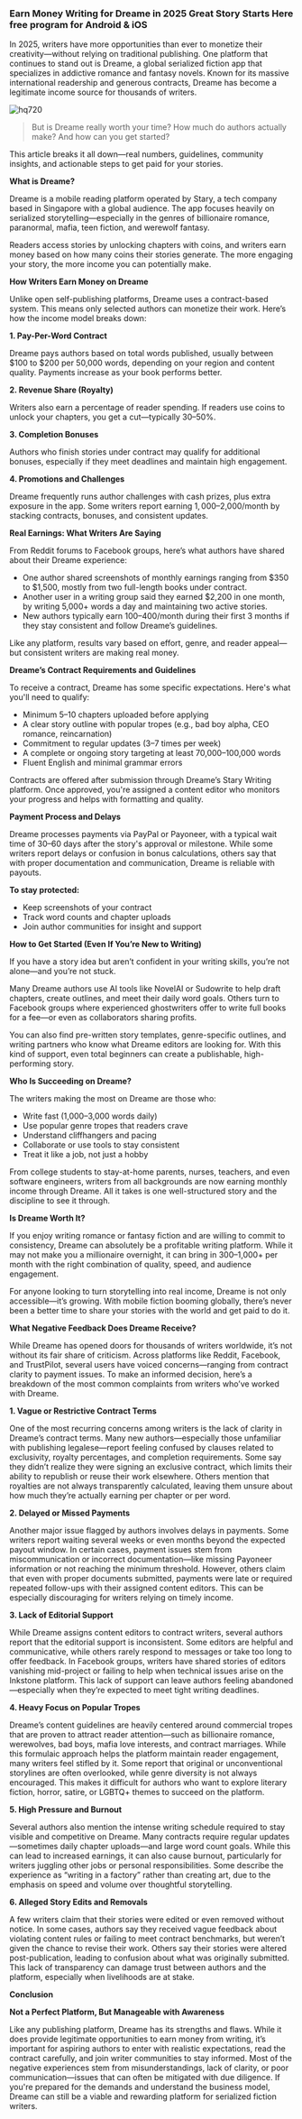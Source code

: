 ### Earn Money Writing for Dreame in 2025 Great Story Starts Here free program for Android & ‎iOS

In 2025, writers have more opportunities than ever to monetize their creativity—without relying on traditional publishing. One platform that continues to stand out is Dreame, a global serialized fiction app that specializes in addictive romance and fantasy novels. Known for its massive international readership and generous contracts, Dreame has become a legitimate income source for thousands of writers.

![hq720](https://github.com/user-attachments/assets/780b8cd3-10a1-489e-9a10-bac2d4341188)


> But is Dreame really worth your time? How much do authors actually make? And how can you get started?

This article breaks it all down—real numbers, guidelines, community insights, and actionable steps to get paid for your stories.

**What is Dreame?**

Dreame is a mobile reading platform operated by Stary, a tech company based in Singapore with a global audience. The app focuses heavily on serialized storytelling—especially in the genres of billionaire romance, paranormal, mafia, teen fiction, and werewolf fantasy.

Readers access stories by unlocking chapters with coins, and writers earn money based on how many coins their stories generate. The more engaging your story, the more income you can potentially make.

**How Writers Earn Money on Dreame**

Unlike open self-publishing platforms, Dreame uses a contract-based system. This means only selected authors can monetize their work. Here’s how the income model breaks down:

**1. Pay-Per-Word Contract**

Dreame pays authors based on total words published, usually between $100 to $200 per 50,000 words, depending on your region and content quality. Payments increase as your book performs better.

**2. Revenue Share (Royalty)**

Writers also earn a percentage of reader spending. If readers use coins to unlock your chapters, you get a cut—typically 30–50%.

**3. Completion Bonuses**

Authors who finish stories under contract may qualify for additional bonuses, especially if they meet deadlines and maintain high engagement.

**4. Promotions and Challenges**

Dreame frequently runs author challenges with cash prizes, plus extra exposure in the app. Some writers report earning $1,000–$2,000/month by stacking contracts, bonuses, and consistent updates.

**Real Earnings: What Writers Are Saying**

From Reddit forums to Facebook groups, here’s what authors have shared about their Dreame experience:

- One author shared screenshots of monthly earnings ranging from $350 to $1,500, mostly from two full-length books under contract.
- Another user in a writing group said they earned $2,200 in one month, by writing 5,000+ words a day and maintaining two active stories.
- New authors typically earn $100–$400/month during their first 3 months if they stay consistent and follow Dreame’s guidelines.

Like any platform, results vary based on effort, genre, and reader appeal—but consistent writers are making real money.

**Dreame’s Contract Requirements and Guidelines**

To receive a contract, Dreame has some specific expectations. Here's what you'll need to qualify:

- Minimum 5–10 chapters uploaded before applying
- A clear story outline with popular tropes (e.g., bad boy alpha, CEO romance, reincarnation)
- Commitment to regular updates (3–7 times per week)
- A complete or ongoing story targeting at least 70,000–100,000 words
- Fluent English and minimal grammar errors

Contracts are offered after submission through Dreame’s Stary Writing platform. Once approved, you're assigned a content editor who monitors your progress and helps with formatting and quality.

**Payment Process and Delays**

Dreame processes payments via PayPal or Payoneer, with a typical wait time of 30–60 days after the story's approval or milestone. While some writers report delays or confusion in bonus calculations, others say that with proper documentation and communication, Dreame is reliable with payouts.

**To stay protected:**

- Keep screenshots of your contract
- Track word counts and chapter uploads
- Join author communities for insight and support

**How to Get Started (Even If You’re New to Writing)**

If you have a story idea but aren’t confident in your writing skills, you’re not alone—and you’re not stuck.

Many Dreame authors use AI tools like NovelAI or Sudowrite to help draft chapters, create outlines, and meet their daily word goals. Others turn to Facebook groups where experienced ghostwriters offer to write full books for a fee—or even as collaborators sharing profits.

You can also find pre-written story templates, genre-specific outlines, and writing partners who know what Dreame editors are looking for. With this kind of support, even total beginners can create a publishable, high-performing story.

**Who Is Succeeding on Dreame?**

The writers making the most on Dreame are those who:

- Write fast (1,000–3,000 words daily)
- Use popular genre tropes that readers crave
- Understand cliffhangers and pacing
- Collaborate or use tools to stay consistent
- Treat it like a job, not just a hobby

From college students to stay-at-home parents, nurses, teachers, and even software engineers, writers from all backgrounds are now earning monthly income through Dreame. All it takes is one well-structured story and the discipline to see it through.

**Is Dreame Worth It?**

If you enjoy writing romance or fantasy fiction and are willing to commit to consistency, Dreame can absolutely be a profitable writing platform. While it may not make you a millionaire overnight, it can bring in $300–$1,000+ per month with the right combination of quality, speed, and audience engagement.

For anyone looking to turn storytelling into real income, Dreame is not only accessible—it’s growing. With mobile fiction booming globally, there’s never been a better time to share your stories with the world and get paid to do it.

**What Negative Feedback Does Dreame Receive?**

While Dreame has opened doors for thousands of writers worldwide, it’s not without its fair share of criticism. Across platforms like Reddit, Facebook, and TrustPilot, several users have voiced concerns—ranging from contract clarity to payment issues. To make an informed decision, here’s a breakdown of the most common complaints from writers who’ve worked with Dreame.

**1. Vague or Restrictive Contract Terms**

One of the most recurring concerns among writers is the lack of clarity in Dreame’s contract terms. Many new authors—especially those unfamiliar with publishing legalese—report feeling confused by clauses related to exclusivity, royalty percentages, and completion requirements. Some say they didn’t realize they were signing an exclusive contract, which limits their ability to republish or reuse their work elsewhere. Others mention that royalties are not always transparently calculated, leaving them unsure about how much they’re actually earning per chapter or per word.

**2. Delayed or Missed Payments**

Another major issue flagged by authors involves delays in payments. Some writers report waiting several weeks or even months beyond the expected payout window. In certain cases, payment issues stem from miscommunication or incorrect documentation—like missing Payoneer information or not reaching the minimum threshold. However, others claim that even with proper documents submitted, payments were late or required repeated follow-ups with their assigned content editors. This can be especially discouraging for writers relying on timely income.

**3. Lack of Editorial Support**

While Dreame assigns content editors to contract writers, several authors report that the editorial support is inconsistent. Some editors are helpful and communicative, while others rarely respond to messages or take too long to offer feedback. In Facebook groups, writers have shared stories of editors vanishing mid-project or failing to help when technical issues arise on the Inkstone platform. This lack of support can leave authors feeling abandoned—especially when they’re expected to meet tight writing deadlines.

**4. Heavy Focus on Popular Tropes**

Dreame’s content guidelines are heavily centered around commercial tropes that are proven to attract reader attention—such as billionaire romance, werewolves, bad boys, mafia love interests, and contract marriages. While this formulaic approach helps the platform maintain reader engagement, many writers feel stifled by it. Some report that original or unconventional storylines are often overlooked, while genre diversity is not always encouraged. This makes it difficult for authors who want to explore literary fiction, horror, satire, or LGBTQ+ themes to succeed on the platform.

**5. High Pressure and Burnout**

Several authors also mention the intense writing schedule required to stay visible and competitive on Dreame. Many contracts require regular updates—sometimes daily chapter uploads—and large word count goals. While this can lead to increased earnings, it can also cause burnout, particularly for writers juggling other jobs or personal responsibilities. Some describe the experience as “writing in a factory” rather than creating art, due to the emphasis on speed and volume over thoughtful storytelling.

**6. Alleged Story Edits and Removals**

A few writers claim that their stories were edited or even removed without notice. In some cases, authors say they received vague feedback about violating content rules or failing to meet contract benchmarks, but weren’t given the chance to revise their work. Others say their stories were altered post-publication, leading to confusion about what was originally submitted. This lack of transparency can damage trust between authors and the platform, especially when livelihoods are at stake.

**Conclusion**

**Not a Perfect Platform, But Manageable with Awareness**

Like any publishing platform, Dreame has its strengths and flaws. While it does provide legitimate opportunities to earn money from writing, it’s important for aspiring authors to enter with realistic expectations, read the contract carefully, and join writer communities to stay informed. Most of the negative experiences stem from misunderstandings, lack of clarity, or poor communication—issues that can often be mitigated with due diligence. If you're prepared for the demands and understand the business model, Dreame can still be a viable and rewarding platform for serialized fiction writers.
